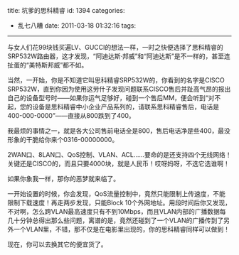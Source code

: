 title: 坑爹的思科精睿
id: 1394
categories:
  - 乱七八糟
date: 2011-03-18 01:32:16
tags:
---

与女人们花99块钱买遍LV、GUCCI的想法一样，一时之快便选择了思科精睿的SRP532W路由器，这才发现，“阿迪达斯·邦威”和“阿迪达斯”是不一样的，甚至连扯蛋的“美特斯邦威”都不如。

当然，一开始，你是不知道它叫思科精睿SRP532W的，你看到的名字是CISCO SRP532W，直到你因为使用这劳什子发现问题联系CISCO售后并趾高气昂的报出自己的设备型号时——如果你运气足够好，碰到一个售后MM，便会听到“对不起，您的设备是思科精睿中小企业产品系列的，请联系思科精睿售后，电话是400-000-0000”——直接从800跌到了400。

我最烦的事情之一，就是各大公司售前电话全是800，售后电话净是些400，最没形象的干脆给你来个0316-00000000。

2WAN口、8LAN口、QoS控制、VLAN、ACL……要命的是还支持四个无线网络！关键还是CISCO的，而且只要4000块，就是人民币！哎呀妈呀，不选它选谁啊！

如果你象我一样，那你的恶梦就来临了。

一开始设置的时候，你会发现，QoS流量控制中，竟然只能限制上传速度，不能限制下载速度！再走两步发现，只能Block 10个外网地址。用段时间后你又发现，不对啊，怎么跨VLAN最高速度只有不到10Mbps，而且VLAN内部的广播数据每几十分钟总得出那么些问题，离谱的是，竟然还碰到了一个VLAN的广播传到了另外一个VLAN里，不错，那不仅是在电影里出现的，你的思科精睿同样可以做到！

现在，你可以去换其它的便宜货了。